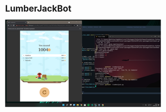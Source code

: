 # LumberJackBot

![alt text](https://github.com/matze19999/LumberJackBot/blob/main/world_record.png)
